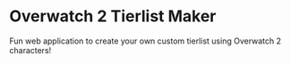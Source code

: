 # Overwatch 2 Tierlist Maker

Fun web application to create your own custom tierlist using Overwatch 2 characters!

